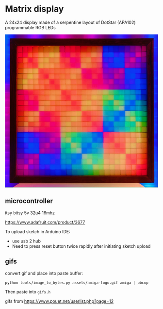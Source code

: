 # Matrix display

A 24x24 display made of a serpentine layout of DotStar (APA102) programmable RGB LEDs

![matrix](assets/matrix.jpeg)

## microcontroller

itsy bitsy 5v 32u4 16mhz

https://www.adafruit.com/product/3677

To upload sketch in Arduino IDE:

- use usb 2 hub
- Need to press reset button twice rapidly after initiating sketch upload

## gifs
convert gif and place into paste buffer:
```
python tools/image_to_bytes.py assets/amiga-logo.gif amiga | pbcop
```
Then paste into `gifs.h`


gifs from https://www.pouet.net/userlist.php?page=12

